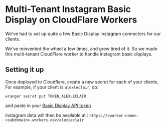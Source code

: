 # Multi-Tenant Instagram Basic Display on CloudFlare Workers
We've had to set up quite a few Basic Display instagram connectors for our clients.

We've reinvented the wheel a few times, and grew tired of it. So we made this multi-tenant CloudFlare worker to handle instagram basic displays.

## Setting it up
Once deployed to Cloudflare, create a new secret for each of your clients. For example, if your client is `alexleclair`, do:
```
wranger secret put TOKEN_ALEXLECLAIR
```
and paste in your [Basic Display API token](https://developers.facebook.com/docs/instagram-basic-display-api/)

Instagram data will then be available at : `https://<worker-name>.<subdomain>.workers.dev/alexleclair`


